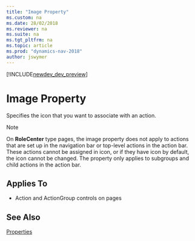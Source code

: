 ```yaml
---
title: "Image Property"
ms.custom: na
ms.date: 28/02/2018
ms.reviewer: na
ms.suite: na
ms.tgt_pltfrm: na
ms.topic: article
ms.prod: "dynamics-nav-2018"
author: jswymer
---
```


[!INCLUDE[newdev_dev_preview](../includes/newdev_dev_preview.md)]

# Image Property
Specifies the icon that you want to associate with an action<!-- or an activity button-->. 
  
> [!NOTE]  
>  On **RoleCenter** type pages, the image property does not apply to actions that are set up in the navigation bar or top-level actions in the action bar. These actions cannot be assigned in icon, or if they have icon by default, the icon cannot be changed. The property only applies to subgroups and child actions in the action bar.
  
## Applies To  
  
-   Action and ActionGroup controls on pages  
  
## See Also  
 [Properties](devenv-properties.md)   
 <!--
 [How to: Promote Actions on Pages](../devenv-How-to-Promote-Actions-on-Pages.md)   
 [How to: Set an Icon on an Activity Button](../devenv-How-to-Set-an-Icon-on-an-Activity-Button.md)   
 [How to: Set an Icon on an Action](../devenv-How-to-Set-an-Icon-on-an-Action.md) -->